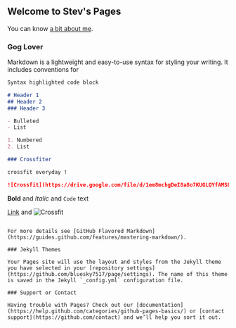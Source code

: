 ## Welcome to Stev's Pages

You can know [a bit about me](www.linkedin.com/in/stev-lin-5167b473).

### Gog Lover

Markdown is a lightweight and easy-to-use syntax for styling your writing. It includes conventions for

```markdown
Syntax highlighted code block

# Header 1
## Header 2
### Header 3

- Bulleted
- List

1. Numbered
2. List

### Crossfiter

crossfit everyday !

![Crossfit](https://drive.google.com/file/d/1em8mchgDeI8a8o7KUGLQYfAMSLAWy8o_/view?usp=sharing)
```



**Bold** and _Italic_ and `Code` text

[Link](url) and ![Crossfit](https://drive.google.com/file/d/1em8mchgDeI8a8o7KUGLQYfAMSLAWy8o_/view?usp=sharing)
```

For more details see [GitHub Flavored Markdown](https://guides.github.com/features/mastering-markdown/).

### Jekyll Themes

Your Pages site will use the layout and styles from the Jekyll theme you have selected in your [repository settings](https://github.com/bluesky7517/page/settings). The name of this theme is saved in the Jekyll `_config.yml` configuration file.

### Support or Contact

Having trouble with Pages? Check out our [documentation](https://help.github.com/categories/github-pages-basics/) or [contact support](https://github.com/contact) and we’ll help you sort it out.
